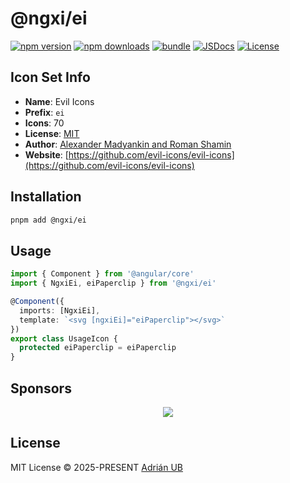 # @ngxi/ei

[![npm version][npm-version-src]][npm-version-href]
[![npm downloads][npm-downloads-src]][npm-downloads-href]
[![bundle][bundle-src]][bundle-href]
[![JSDocs][jsdocs-src]][jsdocs-href]
[![License][license-src]][license-href]

## Icon Set Info

- **Name**: Evil Icons
- **Prefix**: `ei`
- **Icons**: 70
- **License**: [MIT](https://github.com/evil-icons/evil-icons/blob/master/LICENSE.txt)
- **Author**: [Alexander Madyankin and Roman Shamin](https://github.com/evil-icons/evil-icons)
- **Website**: [https://github.com/evil-icons/evil-icons](https://github.com/evil-icons/evil-icons)

## Installation

```sh
pnpm add @ngxi/ei
```

## Usage

```ts
import { Component } from '@angular/core'
import { NgxiEi, eiPaperclip } from '@ngxi/ei'

@Component({
  imports: [NgxiEi],
  template: `<svg [ngxiEi]="eiPaperclip"></svg>`
})
export class UsageIcon {
  protected eiPaperclip = eiPaperclip
}
```

## Sponsors

<p align="center">
  <a href="https://cdn.jsdelivr.net/gh/adrian-ub/static/sponsors.svg">
    <img src='https://cdn.jsdelivr.net/gh/adrian-ub/static/sponsors.svg'/>
  </a>
</p>

## License

MIT License © 2025-PRESENT [Adrián UB](https://github.com/adrian-ub)

<!-- Badges -->

[npm-version-src]: https://img.shields.io/npm/v/@ngxi/ei?style=flat&colorA=080f12&colorB=1fa669
[npm-version-href]: https://npmjs.com/package/@ngxi/ei
[npm-downloads-src]: https://img.shields.io/npm/dm/@ngxi/ei?style=flat&colorA=080f12&colorB=1fa669
[npm-downloads-href]: https://npmjs.com/package/@ngxi/ei
[bundle-src]: https://img.shields.io/bundlephobia/minzip/@ngxi/ei?style=flat&colorA=080f12&colorB=1fa669&label=minzip
[bundle-href]: https://bundlephobia.com/result?p=@ngxi/ei
[license-src]: https://img.shields.io/npm/l/@ngxi/ei?style=flat&colorA=080f12&colorB=1fa669
[license-href]: https://github.com/adrian-ub/ngxi/blob/main/LICENSE
[jsdocs-src]: https://img.shields.io/badge/jsdocs-reference-080f12?style=flat&colorA=080f12&colorB=1fa669
[jsdocs-href]: https://www.jsdocs.io/package/@ngxi/ei
